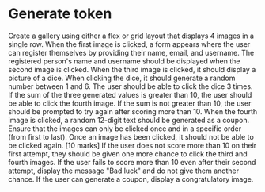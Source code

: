 # Generate token
Create a gallery using either a flex or grid layout that displays 4 images in a single row.
When the first image is clicked, a form appears where the user can register themselves by providing their name, email, and username.
The registered person's name and username should be displayed when the second image is clicked.
When the third image is clicked, it should display a picture of a dice. When clicking the dice, it should generate a random number between 1 and 6. The user should be able to click the dice 3 times. If the sum of the three generated values is greater than 10, the user should be able to click the fourth image. If the sum is not greater than 10, the user should be prompted to try again after scoring more than 10.
When the fourth image is clicked, a random 12-digit text should be generated as a coupon.
Ensure that the images can only be clicked once and in a specific order (from first to last). Once an image has been clicked, it should not be able to be clicked again. [10 marks]
If the user does not score more than 10 on their first attempt, they should be given one more chance to click the third and fourth images.
If the user fails to score more than 10 even after their second attempt, display the message "Bad luck" and do not give them another chance.
If the user can generate a coupon, display a congratulatory image.
